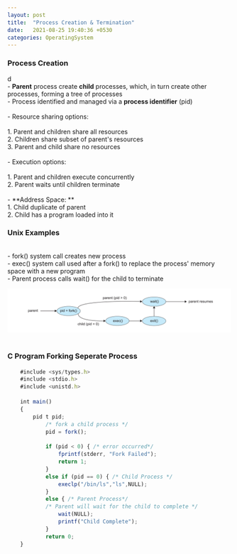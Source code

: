 ```yaml
---
layout: post
title:  "Process Creation & Termination"
date:   2021-08-25 19:40:36 +0530
categories: OperatingSystem
---
```


### **Process Creation** <br/>
d
<br/>
	- **Parent** process create **child** processes, which, in turn create other processes, forming a tree of processes<br/>
	- Process identified and managed via a **process identifier** (pid)<br/>
	<br/>
	- Resource sharing options: <br/>
	<br/>
		1. Parent and children share all resources<br/>
		2. Children share subset of parent's resources <br/>
		3. Parent and child share no resources<br/>
		<br/>
	- Execution options: <br/>
	<br/>
		1. Parent and children execute concurrently <br/>
		2. Parent waits until children terminate <br/>
		<br/>
	- **Address Space: **<br/>
		1. Child duplicate of parent <br/>
		2. Child has a program loaded into it <br/>

### **Unix Examples** <br/>
<br/>
	- fork() system call creates new process<br/>
	- exec() system call used after a fork() to replace the process' memory space with a new program <br/>
	- Parent process calls wait() for the child to terminate <br/>

![Image Alt MemoryLayout](/assets/forkprocess.png) <br/>
<br/>

### **C Program Forking Seperate Process** <br/>

```javascript
	#include <sys/types.h>
	#include <stdio.h>
	#include <unistd.h>

	int main()
	{
		pid t pid;
			/* fork a child process */
			pid = fork();

			if (pid < 0) { /* error occurred*/
				fprintf(stderr, "Fork Failed");
				return 1;
			}
			else if (pid == 0) { /* Child Process */
				execlp("/bin/ls","ls",NULL);
			}
			else { /* Parent Process*/
			/* Parent will wait for the child to complete */
				wait(NULL);
				printf("Child Complete");
			}
			return 0;
	}

```
<br/>


